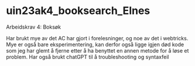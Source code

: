 # uin23ak4_booksearch_Elnes
Arbeidskrav 4: Boksøk

Har brukt mye av det AC har gjort i forelesninger, og noe av det i webtricks. Mye er også bare eksperimentering, kan derfor også ligge igjen død kode som jeg har glemt å fjerne etter å ha benyttet en annen metode for å løse et problem.
Har også brukt chatGPT til å troubleshooting og syntaxfeil